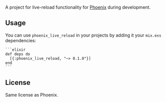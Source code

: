 A project for live-reload functionality for [Phoenix](http://github.com/phoenixframework/phoenix) during development.

## Usage

You can use `phoenix_live_reload` in your projects by adding it your `mix.exs` dependencies:

    ```elixir
    def deps do
      [{:phoenix_live_reload, "~> 0.1.0"}]
    end
    ```

## License

Same license as Phoenix.
